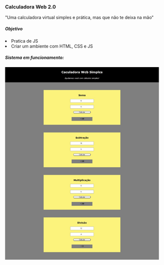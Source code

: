 <h3>Calculadora Web 2.0</h3>
<p>"Uma calculadora virtual simples e prática, mas que não te deixa na mão"</p>

<h5>Objetivo</h5>
<li>Pratica de JS</li>
<li>Criar um ambiente com HTML, CSS e JS</li>

<h5>Sistema em funcionamento:</h5>
<section>
    <p align="center"><img src="./img/calculadoraWeb.jpeg" /></p>
</section>
